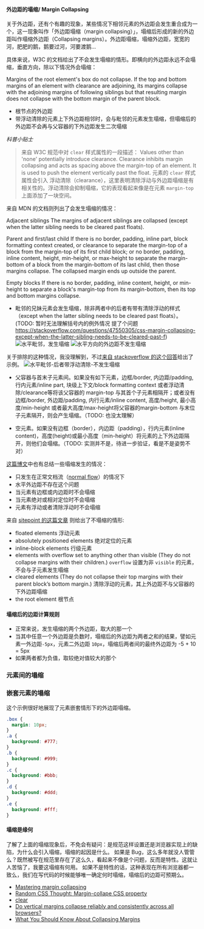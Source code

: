 
#### 外边距的塌缩/ Margin Collapsing

关于外边距，还有个有趣的现象，某些情况下相邻元素的外边距会发生重合成为一个，这一现象叫作「外边距塌缩（margin collapsing）」，塌缩后形成的新的外边距叫作塌缩外边距（Collapsing margins）。外边距塌缩，塌缩外边距，宽宽的河，肥肥的鹅，鹅要过河，河要渡鹅...

具体来说，W3C 的文档给出了不会发生塌缩的情形。即横向的外边距永远不会塌缩，垂直方向，除以下情况外会塌缩：

Margins of the root element's box do not collapse.
If the top and bottom margins of an element with clearance are adjoining, its margins collapse with the adjoining margins of following siblings but that resulting margin does not collapse with the bottom margin of the parent block.
* 根节点的外边距
* 带浮动清除的元素上下外边距相邻时，会与毗邻的元素发生塌缩，但塌缩后的外边距不会再与父容器的下外边距发生二次塌缩

*科普小贴士*
> 来自 W3C 规范中对 `clear` 样式属性的一段描述：
> Values other than 'none' potentially introduce clearance. Clearance inhibits margin collapsing and acts as spacing above the margin-top of an element. It is used to push the element vertically past the float.
> 元素的 `clear` 样式属性会引入 浮动清除（clearance），这里表明清除浮动与外边距塌缩是有相关性的。浮动清除会抑制塌缩，它的表现看起来像是在元素 `margin-top` 上面添加了一块空间。

来自 MDN 的文档则列出了会发生塌缩的情况：

Adjacent siblings
The margins of adjacent siblings are collapsed (except when the latter sibling needs to be cleared past floats).

Parent and first/last child
If there is no border, padding, inline part, block formatting context created, or clearance to separate the margin-top of a block from the margin-top of its first child block; or no border, padding, inline content, height, min-height, or max-height to separate the margin-bottom of a block from the margin-bottom of its last child, then those margins collapse. The collapsed margin ends up outside the parent.

Empty blocks
If there is no border, padding, inline content, height, or min-height to separate a block's margin-top from its margin-bottom, then its top and bottom margins collapse.

* 毗邻的兄妹元素会发生塌缩，除非两者中的后者有带有清除浮动的样式（except when the latter sibling needs to be cleared past floats）。(TODO: 暂时无法理解括号内的例外情况 提了个问题 https://stackoverflow.com/questions/47550305/css-margin-collapsing-except-when-the-latter-sibling-needs-to-be-cleared-past-f)  
![水平毗邻，发生塌缩](adjacent-siblings-vertical.png)
![水平方向的外边距不发生塌缩](adjacent-siblings-horizontal.png)

关于排除的这种情况，我没理解到，不过[来自 stackoverflow 的这个回答](https://stackoverflow.com/a/35257402/1553656)给出了示例。
![水平毗邻-后者带浮动清除-不发生塌缩](adjacent-siblings-vertical-with-clearfix.png)

* 父容器与首末子元素间。如果没有如下元素，边框/border, 内边距/padding, 行内元素/inline part, 块级上下文/block formatting context 或者浮动清除/clearance等将该父容器的 margin-top 与其首个子元素相隔开；或者没有边框/border, 外边距/padding, 内行元素/inline content, 高度/height, 最小高度/min-height 或者最大高度/max-height将父容器的margin-bottom 与末位子元素隔开，则会产生塌缩。（TODO: 也没太理解）

* 空元素。如果没有边框（border），内边距（padding），行内元素(inline content)，高度(height)或最小高度（min-height）将元素的上下外边距隔开，则他们会塌缩。（TODO: 实测并不是，待进一步验证，看是不是姿势不对）


[这篇博文](https://kilianvalkhof.com/2008/css-html/random-css-thought-margin-collape-css-property/)中也有总结一些塌缩发生的情况：

* 只发生在正常文档流（[normal flow](http://kilianvalkhof.com/2008/css-xhtml/understanding-css-positioning-part-1/)）的情况下
* 水平外边距不存在这个问题
* 当元素有边框或内边距时不会塌缩
* 当元素绝对或相对定位时不会塌缩
* 元素有浮动或者清除浮动时不会塌缩

来自 [sitepoint 的这篇文章](https://www.sitepoint.com/collapsing-margins/) 则给出了不塌缩的情形:

* floated elements 浮动元素
* absolutely positioned elements 绝对定位的元素
* inline-block elements 行级元素
* elements with overflow set to anything other than visible (They do not collapse margins with their children.) `overflow` 设置为非 `visible` 的元素，不会与子元素发生塌缩
* cleared elements (They do not collapse their top margins with their parent block’s bottom margin.) 清除浮动的元素，其上外边距不与父容器的下外边距塌缩
* the root element 根节点


#### 塌缩后的边距计算规则

* 正常来说，发生塌缩的两个外边距，取大的那一个
* 当其中任意一个外边距是负数时，塌缩后的外边距为两者之和的结果，譬如元素一外边距`-5px`，元素二外边距 `10px`，塌缩后两者间的最终外边距为 -5 + 10 = 5px
* 如果两者都为负值，取较绝对值较大的那个


### 元素间的塌缩


### 嵌套元素的塌缩

这个示例很好地展现了元素嵌套情形下的外边距塌缩。
```css
.box {
  margin: 10px;
}
.a {
  background: #777;
}
.b {
  background: #999;
}
.c {
  background: #bbb;
}
.d {
  background: #ddd;
}
.e {
  background: #fff;
}
```


#### 塌缩是缘何

了解了上面的塌缩现象后，不免会有疑问：是规范这样设置还是浏览器实现上的缺陷，为什么会引入塌缩，塌缩的起因是什么。
如果是 Bug，这么多年就没人管管么？既然被写在规范里存在了这么久，看起来不像是个问题，反而是特性。这就让人苦恼了，我要这塌缩有何用。
如果不是特性的话，这种表现在所有浏览器都一致么，我们在写代码的时候能够唯一确定何时塌缩，塌缩后的边距可预期么。



* [Mastering margin collapsing](https://developer.mozilla.org/en-US/docs/Web/CSS/CSS_Box_Model/Mastering_margin_collapsing)
* [Random CSS Thought: Margin-collape CSS property](https://kilianvalkhof.com/2008/css-html/random-css-thought-margin-collape-css-property/)
* [clear](https://developer.mozilla.org/en-US/docs/Web/CSS/clear)
* [Do vertical margins collapse reliably and consistently across all browsers?](https://stackoverflow.com/questions/28175257/do-vertical-margins-collapse-reliably-and-consistently-across-all-browsers)
* [What You Should Know About Collapsing Margins](https://css-tricks.com/what-you-should-know-about-collapsing-margins/)
